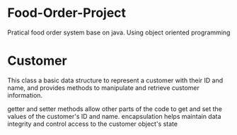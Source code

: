 # Food-Order-Project

Pratical food order system base on java. Using object oriented programming 


# Customer 

This class a basic data structure to represent a customer with their ID and name, and provides methods to manipulate and retrieve customer information.

getter and setter methods allow other parts of the code to get and set the values of the customer's ID and name. encapsulation helps maintain data integrity and control access to the customer object's state
